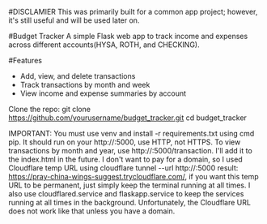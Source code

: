 #DISCLAMIER
This was primarily built for a common app project; however, it's still useful and will be used later on.

#Budget Tracker
A simple Flask web app to track income and expenses across different accounts(HYSA, ROTH, and CHECKING).

#Features
- Add, view, and delete transactions
- Track transactions by month and week
- View income and expense summaries by account

Clone the repo:
   git clone https://github.com/yourusername/budget_tracker.git
   cd budget_tracker

IMPORTANT: You must use venv and install -r requirements.txt using cmd pip.
It should run on your http://<host>:5000, use HTTP, not HTTPS.
To view transactions by month and year, use http://<host>:5000/transaction. I'll add it to the index.html in the future.
I don't want to pay for a domain, so I used Cloudflare temp URL using cloudflare tunnel --url http://<host>:5000 result: https://pray-china-wings-suggest.trycloudflare.com/, if you want this temp URL to be permanent, just simply keep the terminal running at all times.
I also use cloudflared.service and flaskapp.service to keep the services running at all times in the background. Unfortunately, the Cloudflare URL does not work like that unless you have a domain.
